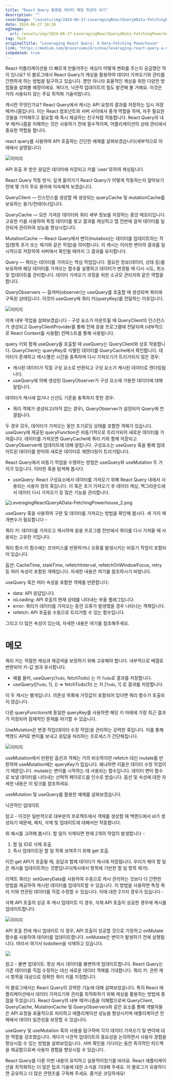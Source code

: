 ```yaml
---
title: "React Query 활용법 데이터 페칭 최강자 되기"
description: ""
coverImage: "/assets/img/2024-06-27-LeveragingReactQueryAData-FetchingPowerhouse_0.png"
date: 2024-06-27 18:20
ogImage: 
  url: /assets/img/2024-06-27-LeveragingReactQueryAData-FetchingPowerhouse_0.png
tag: Tech
originalTitle: "Leveraging React Query: A Data-Fetching Powerhouse"
link: "https://medium.com/@ravsrvamsikrishna/leveraging-react-query-a-data-fetching-powerhouse-21850a482c86"
isUpdated: true
---
```





React 어플리케이션을 더 빠르게 만들어주는 캐싱이 어떻게 변화를 주는지 궁금했던 적이 있나요? 이 블로그에서 React Query가 캐싱을 활용하여 데이터 가져오기와 관리를 간편하게 하는 방법을 탐구하고 있습니다. 뿐만 아니라 효율적인 캐싱을 위한 다양한 방법들을 살펴볼 예정이에요. 게다가, 낙관적 업데이트의 힘도 발견해 볼 거예요. 이것은 거의 사용되지 않는 주요 최적화 기술이랍니다.

캐시란 무엇인가요?
React Query에서 캐시는 API 요청의 결과를 저장하는 임시 저장 메커니즘입니다. 이는 React 컴포넌트와 서버 사이에서 중개 역할을 하며, 자주 필요한 것들을 기억해두고 필요할 때 즉시 제공하는 친구처럼 작동합니다.
React Query의 내부 메커니즘을 이해하는 것은 사용하기 전에 필수적이며, 어플리케이션의 상태 관리에서 중요한 역할을 합니다.

react query를 사용하여 API 호출하는 간단한 예제를 살펴보겠습니다(세부적으로 아래에서 설명됩니다)

![이미지](/assets/img/2024-06-27-LeveragingReactQueryAData-FetchingPowerhouse_0.png)

<div class="content-ad"></div>

API 호출 후 받은 응답은 데이터에 저장되고 키를 'user'로하여 캐싱됩니다.

React Query 작동 방식: 깊게 들어가기
React Query가 어떻게 작동하는지 알아보기 전에 몇 가지 주요 용어에 익숙해져 보겠습니다.

QueryClient — 인스턴스를 생성할 때 생성되는 queryCache 및 mutationCache를 보유하는 용기/컨테이너입니다.

QueryCache — 모든 가져온 데이터와 쿼리 세부 정보를 저장하는 중앙 메모리입니다. 고유한 키를 사용하여 특정 데이터를 찾고 결과를 캐싱하고 앱 전반에 걸쳐 데이터를 일관되게 관리하여 성능을 향상시킵니다.

<div class="content-ad"></div>

MutationCache — React Query에서 변이(mutation)는 데이터를 업데이트하는 작업(항목 추가 또는 제거와 같은 작업)을 의미합니다. 이 캐시는 이러한 변이의 결과를 일시적으로 저장하여 서버에서 확인될 때까지 그 결과를 유지합니다.

Query — 쿼리는 데이터를 가져오는 핵심 작업입니다. 필요한 정보(데이터, 상태 등)를 보유하며 해당 데이터를 가져오는 함수를 실행하고 데이터가 변경될 때 다시 시도, 취소 및 업데이트를 관리합니다. 데이터 가져오기 과정을 위한 소규모 관리자와 같은 역할을 합니다.

QueryObservers — 옵저버(observer)는 useQuery를 호출할 때 생성되며 쿼리에 구독된 상태입니다. 이것이 useQuery에 쿼리 키(queryKey)를 전달하는 이유입니다.

![이미지](/assets/img/2024-06-27-LeveragingReactQueryAData-FetchingPowerhouse_1.png)

<div class="content-ad"></div>

이제 내부 작업을 살펴보겠습니다 - 
구성 요소가 마운트될 때 QueryClient의 인스턴스가 생성되고 QueryClientProvider를 통해 전체 응용 프로그램에 전달되며 (내부적으로 React Context를 사용함) 컨텍스트를 통해 사용됩니다.

query 키와 함께 useQuery를 호출할 때 useQuery는 QueryClient와 상호 작용합니다. QueryClient는 queryKey로 식별된 데이터를 QueryCache에서 확인합니다. 데이터가 존재하고 캐시/풀린 시간을 충족하며 다시 가져오기가 트리거되지 않은 경우:

- 캐시된 데이터가 직접 구성 요소로 반환되고 구성 요소가 캐시된 데이터로 렌더링됩니다.
- useQuery에 의해 생성된 QueryObserver가 구성 요소에 가용한 데이터에 대해 알립니다.

데이터가 캐시에 없거나 신선도 기준을 충족하지 못한 경우:

<div class="content-ad"></div>

- 쿼리 객체가 생성되고(아직 없는 경우), QueryObserver가 설정되어 Query에 연결됩니다.

두 경우 모두, 데이터가 가져오는 동안 초기로딩 상태를 포함한 객체가 있습니다. useQuery에 제공된 queryFunction은 비동기적으로 트리거되어 새로운 데이터를 가져옵니다. 데이터를 가져오면 QueryCache에 쿼리 키와 함께 저장되고 QueryObserver에 업데이트에 대해 알립니다. 구성요소는 useQuery 훅을 통해 업데이트된 데이터를 받아와 새로운 데이터로 재렌더링이 트리거됩니다.

React Query에서 비동기 작업을 수행하는 방법은 useQuery와 useMutation 두 가지가 있습니다. 이러한 훅을 탐색해 봅시다.
- useQuery: React 구성요소에서 데이터를 가져오기 위해 React Query 내에서 사용되는 사용자 정의 훅입니다. 이 훅은 초기 가져오기 후 데이터 캐싱, 백그라운드에서 데이터 다시 가져오기 등 많은 기능을 관리합니다.

![LeveragingReactQueryAData-FetchingPowerhouse_2.png](/assets/img/2024-06-27-LeveragingReactQueryAData-FetchingPowerhouse_2.png)

<div class="content-ad"></div>

useQuery 훅을 사용하여 구문 및 데이터를 가져오는 방법을 확인해 봅시다.
세 가지 매개변수가 필요합니다 -

쿼리 키: 데이터를 가져오고 캐시하며 응용 프로그램 전반에서 쿼리를 다시 가져올 때 사용되는 고유한 키입니다.

쿼리 함수:이 함수에는 프라미스를 반환하거나 오류를 발생시키는 비동기 작업이 포함되어 있습니다.

옵션: CacheTime, staleTime, refetchInterval, refetchOnWindowFocus, retry 등 여러 속성이 포함된 개체입니다. 자세한 내용은 여기를 참조하시기 바랍니다.

<div class="content-ad"></div>

useQuery 훅은 여러 속성을 포함한 객체를 반환합니다:

- data: API 응답입니다.
- isLoading: API 호출의 현재 상태를 나타내는 부울 플래그입니다.
- error: 쿼리가 데이터를 가져오는 동안 오류가 발생했을 경우 나타나는 객체입니다.
- refetch: API 호출을 수동으로 트리거할 수 있는 함수입니다.

그리고 더 많은 속성이 있는데, 자세한 내용은 여기를 참조해주세요.

# 메모

<div class="content-ad"></div>

쿼리 키는 적절한 캐싱과 재검색을 보장하기 위해 고유해야 합니다. 내부적으로 배열로 변환되어 키-값 쌍과 유사합니다.

- 예를 들어, useQuery(`Todo`, fetchTodo) 는 키 `Todo`로 결과를 저장합니다.
- useQuery([`Todo`, 1], () => fetchTodo(1)) 는 키 [`Todo`, 1] 로 결과를 저장합니다.

이 두 캐시는 별개입니다. 의존성 목록에 거짓값이 포함되어 있다면 쿼리 함수가 호출되지 않습니다.

다른 queryFunctions에 동일한 queryKey를 사용하면 해당 키 아래에 가장 최근 결과가 저장되어 잠재적인 문제를 야기할 수 있습니다.

<div class="content-ad"></div>

UseMutation은 변경 작업(데이터 수정 작업)을 관리하는 강력한 훅입니다. 이를 통해 백엔드 API로 변이를 보내고 응답을 처리하는 프로세스가 간단해집니다.

![이미지](/assets/img/2024-06-27-LeveragingReactQueryAData-FetchingPowerhouse_3.png)

useMutation에서 반환된 옵션과 객체는 거의 비슷하지만 refetch 대신 mutate를 반환하며 useMutation에는 queryKey가 없습니다. 왜냐하면 이들은 데이터 수정 작업이기 때문입니다.
mutate는 변이를 시작하는 데 사용되는 함수입니다. 데이터 변이 함수로 보낼 데이터를 나타내는 선택적 페이로드를 인수로 받습니다.
옵션 및 속성에 대한 자세한 내용은 이 링크를 참조하세요.

useMutation 및 useQuery를 활용한 예제를 살펴보겠습니다.

<div class="content-ad"></div>

낙관적인 업데이트

참고 - 이것은 일반적으로 대부분의 프로젝트에서 객체를 생성할 때 백엔드에서 id가 생성되기 때문에, 패치, 삭제 및 업데이트에 대해서만 작동합니다.

위 예시를 고려해 봅시다. 할 일이 삭제되면 현재 2개의 작업이 발생합니다 -
1. 할 일 ID로 삭제 호출.
2. 즉시 업데이트된 할 일 목록 보여주기 위해 get 호출.

이전 get API가 호출될 때, 응답과 함께 데이터가 캐시에 저장됩니다.
우리가 해야 할 일은 캐시를 업데이트하는 것뿐입니다(캐시에서 항목에 기반한 할 일 항목 제거).

<div class="content-ad"></div>

리액트 쿼리는 setQueryData를 사용하여 수동으로 캐시 관리하는 것보다 더 간편한 방법을 제공하여 캐시된 데이터를 업데이트할 수 있습니다. 이 방법을 사용하면 특정 쿼리 키와 연관된 데이터를 직접 수정할 수 있습니다.
이에 대한 2가지 경우가 있습니다 -

삭제 API 호출의 성공 후 캐시 업데이트
이 경우, 삭제 API 호출이 성공한 경우에 캐시를 업데이트합니다.

![이미지](/assets/img/2024-06-27-LeveragingReactQueryAData-FetchingPowerhouse_4.png)

API 호출 전에 캐시 업데이트
이 경우, API 호출이 성공할 것으로 가정하고 onMutate 함수를 사용하여 데이터를 업데이트합니다.
onMutate은 변이가 발생하기 전에 실행됩니다. 따라서 여기서 todoItem을 삭제하고 있습니다.

<div class="content-ad"></div>

<img src="/assets/img/2024-06-27-LeveragingReactQueryAData-FetchingPowerhouse_5.png" />

참고 -
불변 업데이트: 항상 캐시 데이터를 불변하게 업데이트합니다. React Query는 기존 데이터를 직접 수정하는 대신 새로운 데이터 객체를 기대합니다.
쿼리 키: 관련 캐시 항목을 대상으로 정확한 쿼리 키를 지정합니다.

이 블로그에서는 React Query의 강력한 기능에 대해 살펴보았습니다. 특히 React 애플리케이션에서 데이터 가져오기와 관리를 최적화하기 위해 캐싱을 활용하는 방법에 중점을 두었습니다. React Query의 내부 메커니즘을 이해함으로써 QueryClient, QueryCache, MutationCache 및 QueryObservers와 같은 요소를 통해 개발자들은 API 요청을 효율적으로 처리하고 애플리케이션 성능을 향상시키며 애플리케이션 전체에서 데이터 일관성을 보장할 수 있습니다.

useQuery 및 useMutation 훅의 사용을 탐구하며 각각 데이터 가져오기 및 변이에 대한 역할을 강조했습니다. 게다가 낙관적 업데이트의 중요성을 논의하면서 사용자 경험을 향상시킬 수 있는 방법을 살펴보았습니다. 서버 확인을 기다리는 동안 즉각적인 피드백을 제공함으로써 사용자 경험을 향상시킬 수 있습니다.

<div class="content-ad"></div>

React Query를 다룬 이번 내용이 유익하고 실용적이었기를 바라요. React 애플리케이션을 최적화하는 더 많은 팁과 기술에 대한 소식을 기대해 주세요. 이 블로그가 유용하다면 공유하고 더 많은 콘텐츠를 구독해 주세요. 즐거운 코딩하세요!